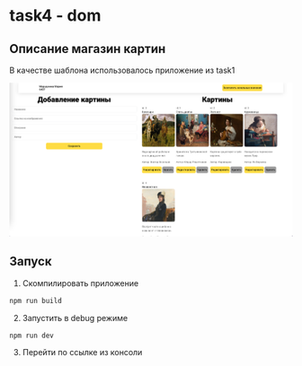 # task4 - dom

## Описание магазин картин

В качестве шаблона использовалось приложение из task1

![Alt text](docs/image.png)

## Запуск

1. Скомпилировать приложение

```bash
npm run build
```

2. Запустить в debug режиме

```bash
npm run dev
```

3. Перейти по ссылке из консоли
